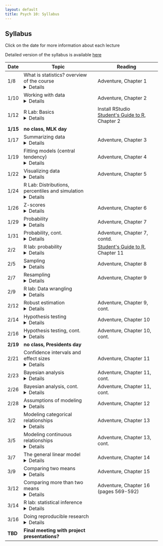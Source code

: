 ```yaml
---
layout: default
title: Psych 10: Syllabus
---
```

## Syllabus

Click on the date for more information about each lecture

Detailed version of the syllabus is available [here](../full_syllabus)

| Date|Topic|Reading|
| ---|---|---|
| 1/8|What is statistics? overview of the course<details><br>Learning Objectives:<br><br>After this lecture, you should be able to:<br>* Describe the difference between experimental and observational research with regard to causal inference<br>* Explain how randomization provides the ability to make inferences about causation.<br>* Identify potential sources of bias or confounding.<br><br></details>|Adventure, Chapter 1|
| 1/10|Working with data <details><br>Learning Objectives:<br><br>After this lecture, you should be able to:<br>* Distinguish between different types of variables (quantitative/qualitative, discrete/continuous, scales of measurement)<br>* Describe the concept of measurement error<br>* Distinguish between the concepts of reliability and validity and apply each concept to a particular dataset<br><br></details>|Adventure, Chapter 2|
| 1/12|R Lab: Basics<details><br>Learning Objectives:<br><br>After this lecture, you should be able to:<br><br>Links:<br><br>* For additional practice with R, check out the free courses provided by [Datacamp](http://www.datacamp.com).  In particular, their [Introduction to R](https://www.datacamp.com/courses/free-introduction-to-r) provides a nice basic overview of working in R.<br><br></details>|Install RStudio<br>[Student's Guide to R](https://cran.r-project.org/doc/contrib/Horton+Pruim+Kaplan_MOSAIC-StudentGuide.pdf), Chapter 2|
| **1/15**|**no class, MLK day**|
| 1/17|Summarizing data<details><br>Learning Objectives:<br><br>After this lecture, you should be able to:<br>* Compute absolute, relative, and cumulative frequency distributions for a given dataset<br>* Generate a graphical representation of frequency distributions<br><br></details>|Adventure, Chapter 3|
| 1/19|Fitting models (central tendency)<details><br>Learning Objectives:<br><br>After this lecture, you should be able to:<br>* Describe the basic equation for statistical models (outcome=model + error)<br>* Describe different measures of central tendency and dispersion, how they are computed, and how to determine which is most appropriate in any given circumstance.<br><br></details>|Adventure, Chapter 4|
| 1/22|Visualizing data<details><br>Learning Objectives:<br><br>After this lecture, you should be able to:<br>* Describe the principles that distinguish between good and bad graphs, and use them to identify good versus bad graphs.<br><br></details>|Adventure, Chapter 5|
| 1/24|R Lab: Distributions, percentiles and simulation<details></details>||
| 1/26|Z-scores<details><br>Learning Objectives:<br><br>After this lecture, you should be able to:<br><br>Links:<br><br>* <br><br></details>|Adventure, Chapter 6|
| 1/29|Probability<details><br>Learning Objectives:<br><br>After this lecture, you should be able to:<br>* Describe the sample space for a selected random experiment.<br>* Compute relative frequency and empirical probability for a given set of events<br>* Find probabilities of single events, complementary events, and the unions and intersections of collections of events.<br><br>Links:<br><br>* <br><br></details>|Adventure, Chapter 7|
| 1/31|Probability, cont.<details><br>Learning Objectives:<br><br>After this lecture, you should be able to:<br>* Describe the difference between a probability and a conditional probability<br>* Use Bayes’ theorem to compute the inverse conditional probability.<br>* Describe the law of large numbers.<br><br></details>|Adventure, Chapter 7, contd.|
| 2/2|R lab: probability<details><br>Learning Objectives:<br><br>After this lecture, you should be able to:<br><br>Links:<br><br>* <br><br></details>|[Student's Guide to R](https://cran.r-project.org/doc/contrib/Horton+Pruim+Kaplan_MOSAIC-StudentGuide.pdf), Chapter 11|
| 2/5|Sampling<details><br>Learning Objectives:<br><br>After this lecture, you should be able to:<br>* Distinguish between a population and a sample, and between population parameters and statistics<br>* Describe the concepts of sampling error and sampling distribution<br>* Describe how the Central Limit Theorem determines the nature of the sampling distribution of the mean<br><br></details>|Adventure, Chapter 8|
| 2/7|Resampling<details></details>|Adventure, Chapter 9|
| 2/9|R lab: Data wrangling<details></details>||
| 2/12|Robust estimation<details></details>|Adventure, Chapter 9, cont.|
| 2/14|Hypothesis testing<details><br>Learning Objectives:<br><br>After this lecture, you should be able to:<br>* Identify the components of a hypothesis test, including the parameter of interest, the null and alternative hypotheses, and the test statistic.<br>* Describe the proper interpretations of a p-value and a confidence interval as well as common misinterpretations<br>* Distinguish between the two types of error in hypothesis testing, and the factors that determine them.<br><br></details>|Adventure, Chapter 10|
| 2/16|Hypothesis testing, cont.<details><br>Learning Objectives:<br><br>After this lecture, you should be able to:<br>* Describe how resampling can be used to compute a p-value.<br>* Describe the concept of positive predictive value and apply it in the context of a specific inference.<br>* Define the concept of statistical power, and compute statistical power for a given statistical test.<br>* Describe the main criticisms of null hypothesis statistical testing<br><br></details>|Adventure, Chapter 10, cont.|
| **2/19**|**no class, Presidents day**|
| 2/21|Confidence intervals and effect sizes<details><br>Learning Objectives:<br><br>After this lecture, you should be able to:<br>* Describe the proper interpretation of a confidence interval, and compute a confidence interval for the mean of a given dataset.<br>* Define the concept of effect size, and compute the effect size for a given test.<br><br></details>|Adventure, Chapter 11|
| 2/23|Bayesian analysis<details></details>|Adventure, Chapter 11, cont.|
| 2/26|Bayesian analysis, cont.<details></details>|Adventure, Chapter 11, cont.|
| 2/28|Assumptions of modeling<details></details>|Adventure, Chapter 12|
| 3/2|Modeling categorical relationships<details><br>Learning Objectives:<br><br>After this lecture, you should be able to:<br>* Describe the concept of a contingency table for categorical data.<br>* Describe the concept of the chi-squared test for association and compute it for a given contingency table.<br><br></details>|Adventure, Chapter 13|
| 3/5|Modeling continuous relationships<details><br>Learning Objectives:<br><br>After this lecture, you should be able to:<br>* Describe the concept of the correlation coefficient and its interpretation and compute it for a bivariate dataset<br>* Describe the potential causal influences that can give rise to a correlation.<br><br></details>|Adventure, Chapter 13, cont.|
| 3/7|The general linear model<details><br>Learning Objectives:<br><br>After this lecture, you should be able to:<br>* Describe the concept of linear regression and apply it to a bivariate dataset<br>* Describe the problem of overfitting and identify it in an example dataset.<br><br></details>|Adventure, Chapter 14|
| 3/9|Comparing two means<details><br>Learning Objectives:<br><br>After this lecture, you should be able to:<br>* Determine whether a one-sample t-test or two-sample t-test is appropriate for a given hypothesis.<br>* Compute a one-sample and two-sample t-test on relevant datasets, and compute the effect size and confidence intervals associated with each of these tests.<br><br></details>|Adventure, Chapter 15|
| 3/12|Comparing more than two means<details></details>|Adventure, Chapter 16 (pages 569-592)|
| 3/14|R lab: statistical inference<details></details>||
| 3/16|Doing reproducible research<details><br>Learning Objectives:<br><br>After this lecture, you should be able to:<br>* Identify cases of circular analysis/double-dipping<br>* Describe the problem of multiple comparisons and methods for correcting for it<br><br></details>||
| **TBD**|**Final meeting with project presentations?**|
